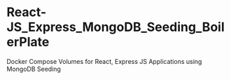 # React-JS_Express_MongoDB_Seeding_BoilerPlate
Docker Compose Volumes for React, Express JS Applications using MongoDB Seeding
